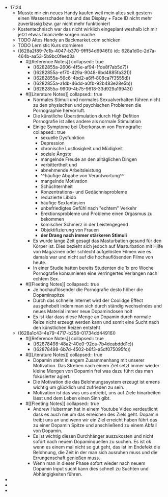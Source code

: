 - 17:24
  - Musste mir ein neues Handy kaufen weil mein altes seit gestern einen Wasserschaden hat und das Display + Face ID nicht mehr zuverlässig bzw. gar nicht mehr funktioniert
  - Kostentechnisch war das nicht wirklich eingeplant weshalb ich mir jetzt etwas finanzielle sorgen mache
  - TODO Altes Handy an Backmarket.com schicken
  - TODO Lernistic Kurs stornieren
  - ((628a2f89-7c1b-4047-b370-9fff54d6946f))
    id:: 628a1d0c-2d7a-464b-aa53-5b9bc0feed3a
    - #[[Reference Notes]]
      collapsed:: true
      - ((6282855a-2606-4f5e-af94-1fde8f7ab5d7))
      - ((6282855a-ef70-429a-9048-6bd4885fa321))
      - ((6282855a-56c6-4bd2-a6ff-808ca7f3555d))
      - ((6282855a-a1db-46dd-a0fb-92b483e28e5b))
      - ((6282855a-9909-4b75-9618-33d929a19943))
    - #[[Literature Notes]]
      collapsed:: true
      - Normales Stimuli und normales Sexualverhalten führen nicht zu den physischen und psychischen Problemen die Pornographie hervorruft.
      - Die künstliche Überstimulation durch High Defition Pornografie ist alles andere als normale Stimulation
      - Einige Symptome bei Überkonsum von Pornografie:
        collapsed:: true
        - sexuelle Dysfunktion
        - Depression
        - chronische Lustlosigkeit und Müdigkeit
        - soziale Ängste
        - mangelnde Freude an den alltäglichen Dingen
        - verbittertheit und
        - abnehmende Arbeitsleistung
        - ^^häufige Abgabe von Verantwortung^^
        - mangelnde Motivation
        - Schüchternheit
        - Konzentrations- und Gedächnisprobleme
        - reduzierte Libido
        - häufige Sexfantasien
        - unbefriedigtes Gefühl nach "echtem" Verkehr
        - Erektionsprobleme und Probleme einen Orgasmus zu bekommen
        - komischer Schmerz in der Leistengegend
        - Objektifizierung von Frauen
        - **der Drang nach immer stärkeren Stimuli**
      - Es wurde lange Zeit gesagt das Masturbation gesund für den Körper ist. Dies bezieht sich jedoch auf Masturbation mit Hilfe von Magazinen oder schlecht aufgelösten Filmen wie es damals war und nicht auf die hochauflösenden Filme von heute.
      - In einer Studie hatten bereits Studenten die 1x pro Woche Pornografie konsumieren eine verringertes Verlangen nach echtem Sex.
    - #[[Fleeting Notes]]
      collapsed:: true
      - Je hochauflösender die Pornografie desto höher die Dopaminspitze
      - Durch das schnelle Internet wird der Coolidge Effect ausgehebelt indem man sich durch ständig wechselndes und neues Material immer neue Dopamindosen holt
      - Es ist klar dass diese Menge an Dopamin durch normale Reize nicht erzeugt werden kann und somit eine Sucht nach den künstlichen Reizen entsteht
  - ((628a1c43-4e79-4717-b258-01734dd44916))
    - #[[Reference Notes]]
      collapsed:: true
      - ((62878498-48a2-40e0-92ca-7b4deabddd1c))
      - ((62878498-6b7d-4502-b6f3-a5df075095fc))
    - #[[Literature Notes]]
      collapsed:: true
      - Dopamin steht in engem Zusammenhang mit unserer Motivation. Das Streben nach einem Ziel setzt immer wieder kleine Mengen von Dopamin frei was dazu führt das man fokusierter agiert.
      - Die Motivation die das Belohnungssystem erzeugt ist emens wichtig um glücklich und zufrieden zu sein.
      - Motivation ist das was uns antreibt, uns auf Ziele hinarbeiten lässt und dem Leben einen Sinn gibt.
    - #[[Fleeting Notes]]
      collapsed:: true
      - Andrew Huberman hat in einem Youtube Video verdeutlicht dass es auch nie um das erreichen des Ziels geht. Dopamin treibt uns an und wenn wir ein Ziel erreicht haben führt das zu einer Dopamin Spitze und anschließend zu einem Abfall von Dopamin.
      - Es ist wichtig diesen Durchhänger auszukosten und nicht sofort nach neuem Dopaminquellen zu suchen. Es ist ok wenn es einem mal nicht so gut geht, das ist im Endefekt die Belohnung, die Zeit in der man sich ausruhen muss und die Errungenschaft genießen muss.
      - Wenn man in dieser Phase sofort wieder nach neuem Dopamin Input sucht kann dies schnell zu Suchten und Abhängigkeiten führen.
-
-
-
